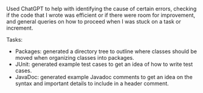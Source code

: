 Used ChatGPT to help with identifying the cause of certain errors, checking if the code that I 
wrote was efficient or if there were room for improvement, and general queries on how to proceed 
when I was stuck on a task or increment.

Tasks:
- Packages: generated a directory tree to outline where classes should be moved when organizing
classes into packages.
- JUnit: generated example test cases to get an idea of how to write test cases.
- JavaDoc: generated example Javadoc comments to get an idea on the syntax and important details
to include in a header comment.